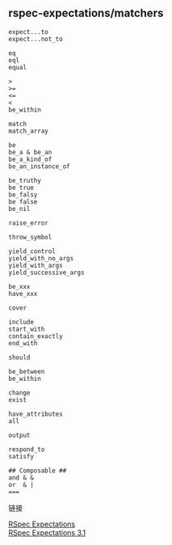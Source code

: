 ## rspec-expectations/matchers

```
expect...to
expect...not_to

eq
eql
equal

>
>=
<=
<
be_within

match
match_array

be
be_a & be_an
be_a_kind_of
be_an_instance_of

be_truthy
be true
be_falsy
be false
be_nil

raise_error

throw_symbol

yield_control
yield_with_no_args
yield_with_args
yield_successive_args

be_xxx
have_xxx

cover

include
start_with
contain_exactly
end_with

should

be_between
be_within

change
exist

have_attributes
all

output

respond_to
satisfy

## Composable ##
and & &
or  & |
===
```

链接

[RSpec Expectations](http://www.rubydoc.info/github/rspec/rspec-expectations)
<br>
[RSpec Expectations 3.1](https://relishapp.com/rspec/rspec-expectations/docs)
